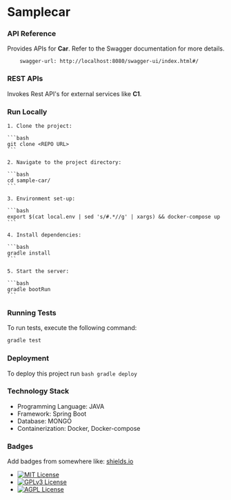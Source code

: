 
# Samplecar
### API Reference
Provides APIs for **Car**. Refer to the Swagger documentation for more details.
  
```http
    swagger-url: http://localhost:8080/swagger-ui/index.html#/ 
```


### REST APIs
Invokes Rest API's for external services like **C1**.


### Run Locally

    1. Clone the project:
    
    ```bash
    git clone <REPO URL>
    ```
  
    2. Navigate to the project directory:
    
    ```bash
    cd sample-car/
    ```
  
    3. Environment set-up: 
    
    ```bash
    export $(cat local.env | sed 's/#.*//g' | xargs) && docker-compose up
    ```
  
    4. Install dependencies:
    
    ```bash
    gradle install
    ```
 
    5. Start the server:
    
    ```bash
    gradle bootRun
    ```

    

### Running Tests

To run tests, execute the following command:
```bash
gradle test
```


### Deployment
To deploy this project run
    ```bash
    gradle deploy
    ```


### Technology Stack

- Programming Language: JAVA
- Framework: Spring Boot
- Database: MONGO
- Containerization: Docker, Docker-compose



### Badges


Add badges from somewhere like: [shields.io](https://shields.io/)

- [![MIT License](https://img.shields.io/badge/License-MIT-green.svg)](https://choosealicense.com/licenses/mit/)
- [![GPLv3 License](https://img.shields.io/badge/License-GPL%20v3-yellow.svg)](https://opensource.org/licenses/)
- [![AGPL License](https://img.shields.io/badge/license-AGPL-blue.svg)](https://www.gnu.org/licenses/agpl-3.0)
